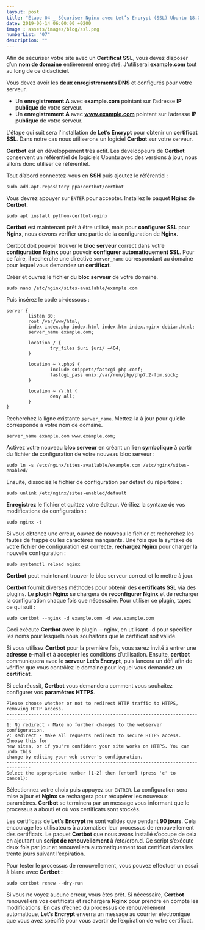 ```yaml
---
layout: post
title: "Étape 04 _ Sécuriser Nginx avec Let’s Encrypt (SSL) Ubuntu 18.04 LTS"
date: 2019-06-14 06:00:00 +0200
image : assets/images/blog/ssl.png
numberList: "07"
description: ""
---
```


Afin de sécuriser votre site avec un **Certificat SSL**, vous devez disposer d’un **nom de domaine** entièrement enregistré. J’utiliserai **example.com** tout au long de ce didacticiel.

Vous devez avoir les **deux enregistrements DNS** et configurés pour votre serveur. 

- Un **enregistrement A** avec **example.com** pointant sur l’adresse **IP publique** de votre serveur.
- Un **enregistrement A** avec **www.example.com** pointant sur l’adresse **IP publique** de votre serveur.

L'étape qui suit sera l'installation de **Let’s Encrypt** pour obtenir un **certificat SSL**. Dans notre cas nous utiliserons un logiciel **Certbot** sur votre serveur.

**Certbot** est en développement très actif. Les développeurs de **Certbot** conservent un référentiel de logiciels Ubuntu avec des versions à jour, nous allons donc utiliser ce référentiel.

Tout d’abord connectez-vous en **SSH** puis ajoutez le référentiel :

``` 
sudo add-apt-repository ppa:certbot/certbot
```

Vous devrez appuyer sur `ENTER` pour accepter.
Installez le paquet **Nginx** de **Certbot**.

```
sudo apt install python-certbot-nginx
```

**Certbot** est maintenant prêt à être utilisé, mais pour **configurer SSL** pour **Nginx**, nous devons vérifier une partie de la configuration de **Nginx**.

Certbot doit pouvoir trouver le **bloc serveur** correct dans votre **configuration Nginx** pour pouvoir **configurer automatiquement SSL**. Pour ce faire, il recherche une directive `server_name` correspondant au domaine pour lequel vous demandez un **certificat**.

Créer et ouvrez le fichier du **bloc serveur** de votre domaine.

```
sudo nano /etc/nginx/sites-available/example.com
```

Puis insérez le code ci-dessous : 

```
server {
        listen 80;
        root /var/www/html;
        index index.php index.html index.htm index.nginx-debian.html;
        server_name example.com;

        location / {
                try_files $uri $uri/ =404;
        }

        location ~ \.php$ {
                include snippets/fastcgi-php.conf;
                fastcgi_pass unix:/var/run/php/php7.2-fpm.sock;
        }

        location ~ /\.ht {
                deny all;
        }
}
```

Recherchez la ligne existante `server_name`.
Mettez-la à jour pour qu’elle corresponde à votre nom de domaine.

```
server_name example.com www.example.com;
```

Activez votre nouveau **bloc serveur** en créant un **lien symbolique** à partir du fichier de configuration de votre nouveau bloc serveur : 

```
sudo ln -s /etc/nginx/sites-available/example.com /etc/nginx/sites-enabled/
```

Ensuite, dissociez le fichier de configuration par défaut du répertoire :

```
sudo unlink /etc/nginx/sites-enabled/default
```

**Enregistrez** le fichier et quittez votre éditeur. Vérifiez la syntaxe de vos modifications de configuration :

```
sudo nginx -t
```

Si vous obtenez une erreur, ouvrez de nouveau le fichier et recherchez les fautes de frappe ou les caractères manquants. Une fois que la syntaxe de votre fichier de configuration est correcte, **rechargez Nginx** pour charger la nouvelle configuration :

```
sudo systemctl reload nginx
```

**Certbot** peut maintenant trouver le bloc serveur correct et le mettre à jour.

**Certbot** fournit diverses méthodes pour obtenir des **certificats SSL** via des plugins. Le **plugin Nginx** se chargera de **reconfigurer Nginx** et de recharger la configuration chaque fois que nécessaire. Pour utiliser ce plugin, tapez ce qui suit :

```
sudo certbot --nginx -d example.com -d www.example.com
```

Ceci exécute **Certbot** avec le plugin —nginx, en utilisant -d pour spécifier les noms pour lesquels nous souhaitons que le certificat soit valide.

Si vous utilisez **Certbot** pour la première fois, vous serez invité à entrer une **adresse e-mail** et à accepter les conditions d’utilisation. Ensuite, **certbot** communiquera avec le **serveur Let’s Encrypt**, puis lancera un défi afin de vérifier que vous contrôlez le domaine pour lequel vous demandez un **certificat**.

Si cela réussit, **Certbot** vous demandera comment vous souhaitez configurer vos **paramètres HTTPS**.

```
Please choose whether or not to redirect HTTP traffic to HTTPS, removing HTTP access.
-------------------------------------------------------------------------------
1: No redirect - Make no further changes to the webserver configuration.
2: Redirect - Make all requests redirect to secure HTTPS access. Choose this for
new sites, or if you're confident your site works on HTTPS. You can undo this
change by editing your web server's configuration.
-------------------------------------------------------------------------------
Select the appropriate number [1-2] then [enter] (press 'c' to cancel):
```

Sélectionnez votre choix puis appuyez sur `ENTRER`. La configuration sera mise à jour et **Nginx** se rechargera pour récupérer les nouveaux paramètres. **Certbot** se terminera par un message vous informant que le processus a abouti et où vos certificats sont stockés.

Les certificats de **Let’s Encrypt** ne sont valides que pendant **90 jours**. Cela encourage les utilisateurs à automatiser leur processus de renouvellement des certificats. Le paquet **Certbot** que nous avons installé s’occupe de cela en ajoutant un **script de renouvellement** à /etc/cron.d. Ce script s’exécute deux fois par jour et renouvellera automatiquement tout certificat dans les trente jours suivant l’expiration.

Pour tester le processus de renouvellement, vous pouvez effectuer un essai à blanc avec **Certbot** :

```
sudo certbot renew --dry-run
```

Si vous ne voyez aucune erreur, vous êtes prêt. Si nécessaire, **Certbot** renouvellera vos certificats et rechargera **Nginx** pour prendre en compte les modifications. En cas d’échec du processus de renouvellement automatique, **Let’s Encrypt** enverra un message au courrier électronique que vous avez spécifié pour vous avertir de l’expiration de votre certificat.
